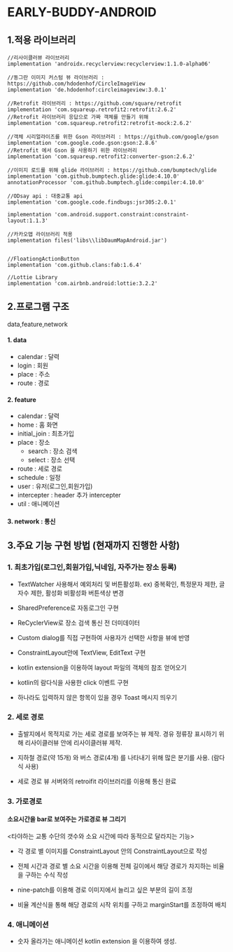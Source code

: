 # EARLY-BUDDY-ANDROID

## 1.적용 라이브러리


    //리사이클러뷰 라이브러리
    implementation 'androidx.recyclerview:recyclerview:1.1.0-alpha06'

    //동그란 이미지 커스텀 뷰 라이브러리 : https://github.com/hdodenhof/CircleImageView
    implementation 'de.hdodenhof:circleimageview:3.0.1'

    //Retrofit 라이브러리 : https://github.com/square/retrofit
    implementation 'com.squareup.retrofit2:retrofit:2.6.2'
    //Retrofit 라이브러리 응답으로 가짜 객체를 만들기 위해
    implementation 'com.squareup.retrofit2:retrofit-mock:2.6.2'

    //객체 시리얼라이즈를 위한 Gson 라이브러리 : https://github.com/google/gson
    implementation 'com.google.code.gson:gson:2.8.6'
    //Retrofit 에서 Gson 을 사용하기 위한 라이브러리
    implementation 'com.squareup.retrofit2:converter-gson:2.6.2'

    //이미지 로드를 위해 glide 라이브러리 : https://github.com/bumptech/glide
    implementation 'com.github.bumptech.glide:glide:4.10.0'
    annotationProcessor 'com.github.bumptech.glide:compiler:4.10.0'

    //ODsay api : 대중교통 api 
    implementation 'com.google.code.findbugs:jsr305:2.0.1'

    implementation 'com.android.support.constraint:constraint-layout:1.1.3'
    
    //카카오맵 라이브러리 적용
    implementation files('libs\\libDaumMapAndroid.jar')


    //FloationgActionButton
    implementation 'com.github.clans:fab:1.6.4'

    //Lottie Library
    implementation 'com.airbnb.android:lottie:3.2.2'
   
## 2.프로그램 구조
  
 data,feature,network 
 
 #### 1. data
 - calendar     : 달력
 - login        : 회원
 - place        : 주소
 - route        : 경로
 
 #### 2. feature
 - calendar     : 달력
 - home         : 홈 화면
 - initial_join : 최초가입
 - place        : 장소
   - search    : 장소 검색
   - select    : 장소 선택
 - route        : 세로 경로
 - schedule     : 일정
 - user         : 유저(로그인,회원가입)
 - intercepter  : header 추가 intercepter
 - util         : 애니메이션
 
 #### 3. network  : 통신

## 3.주요 기능 구현 방법 (현재까지 진행한 사항)


### 1. 최초가입(로그인,회원가입,닉네임, 자주가는 장소 등록)
- TextWatcher  사용해서 예외처리 및 버튼활성화.
ex) 중복확인, 특정문자 제한, 글자수 제한, 활성화 비활성화 버튼색상 변경

- SharedPreference로 자동로그인 구현

- ReCyclerView로 장소 검색 통신 전 더미데이터

- Custom dialog를 직접 구현하여 사용자가 선택한 사항을 뷰에 반영

- ConstraintLayout안에 TextView, EditText 구현

- kotlin extension을 이용하여 layout 파일의 객체의 참조 얻어오기

- kotlin의 람다식을 사용한 click 이벤트 구현

- 하나라도 입력하지 않은 항목이 있을 경우 Toast 메시지 띄우기

### 2. 세로 경로
- 출발지에서 목적지로 가는 세로 경로를 보여주는 뷰 제작. 경유 정류장 표시하기 위해 리사이클러뷰 안에 리사이클러뷰 제작.

- 지하철 경로(약 15개) 와 버스 경로(4개) 를 나타내기 위해 많은 분기를 사용. (람다식 사용)

- 세로 경로 뷰 서버와의 retroifit 라이브러리를 이용해  통신 완료



### 3. 가로경로

#### 소요시간을 bar로 보여주는 가로경로 뷰 그리기

<타야하는 교통 수단의 갯수와 소요 시간에 따라 동적으로 달라지는 기능>

- 각 경로 별 이미지를 ConstraintLayout 안의 ConstraintLayout으로 작성

- 전체 시간과 경로 별 소요 시간을 이용해 전체 길이에서 해당 경로가 차지하는 비율을 구하는 수식 작성

- nine-patch를 이용해 경로 이미지에서 늘리고 싶은 부분의 길이 조정

- 비율 계산식을 통해 해당 경로의 시작 위치를 구하고 marginStart를 조정하여 배치

  
### 4. 애니메이션
- 숫자 올라가는 애니메이션 kotlin extension 을 이용하여 생성.
